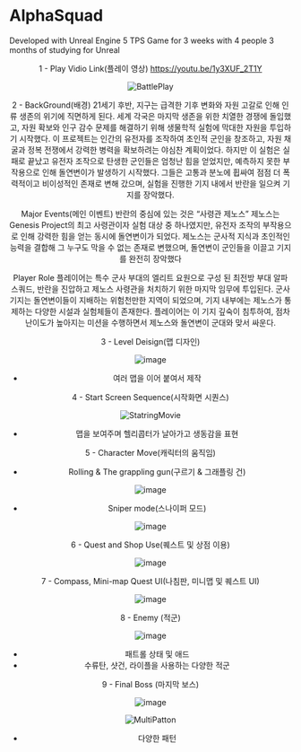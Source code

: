 # AlphaSquad

Developed with Unreal Engine 5 TPS Game for 3 weeks with 4 people
3 months of studying for Unreal
<div align="center">
  
1 - Play Vidio Link(플레이 영상)
https://youtu.be/1y3XUF_2T1Y

![BattlePlay](https://github.com/user-attachments/assets/20e83fb6-3029-4294-819e-ca4074918626)


2 - BackGround(배경)
21세기 후반, 지구는 급격한 기후 변화와 자원 고갈로 인해 인류 생존의 위기에 직면하게 된다. 세계 각국은 마지막 생존을 위한 치열한 경쟁에 돌입했고, 자원 확보와 인구 감수 문제를 해결하기 위해 생물학적 실험에 막대한 자원을 투입하기 시작했다. 이 프로젝트는 인간의 유전자를 조작하여 초인적 군인을 창조하고, 자원 채굴과 정복 전쟁에서 강력한 병력을 확보하려는 야심찬 계획이었다.
하지만 이 실험은 실패로 끝났고 유전자 조작으로 탄생한 군인들은 엄청난 힘을 얻었지만, 예측하지 못한 부작용으로 인해 돌연변이가 발생하기 시작했다. 그들은 고통과 분노에 휩싸여 점점 더 폭력적이고 비이성적인 존재로 변해 갔으며, 실험을 진행한 기지 내에서 반란을 일으켜 기지를 장악했다.

Major Events(메인 이벤트)
반란의 중심에 있는 것은 “사령관 제노스” 제노스는 Genesis Project의 최고 사령관이자 실험 대상 중 하나였지만, 유전자 조작의 부작용으로 인해 강력한 힘을 얻는 동시에 돌연변이가 되었다. 제노스는 군사적 지식과 초인적인 능력을 결합해 그 누구도 막을 수 없는 존재로 변했으며, 돌연변이 군인들을 이끌고 기지를 완전히 장악했다

Player Role
플레이어는 특수 군사 부대의 엘리트 요원으로 구성 된 최전방 부대 알파 스쿼드, 반란을 진압하고 제노스 사령관을 처치하기 위한 마지막 임무에 투입된다. 군사 기지는 돌연변이들이 지배하는 위험천만한 지역이 되었으며, 기지 내부에는 제노스가 통제하는 다양한 시설과 실험체들이 존재한다. 플레이어는 이 기지 깊숙이 침투하여, 점차 난이도가 높아지는 미션을 수행하면서 제노스와 돌연변이 군대와 맞서 싸운다.

3 - Level Deisign(맵 디자인)
   
![image](https://github.com/user-attachments/assets/ddf1abcc-32c2-400e-94b7-bf7d98ab7c4e)
- 여러 맵을 이어 붙여서 제작

4 - Start Screen Sequence(시작화면 시퀀스)
   
![StatringMovie](https://github.com/user-attachments/assets/6330a11d-d81e-47f1-a90b-229aee2cd0e8)
- 맵을 보여주며 헬리콥터가 날아가고 생동감을 표현

5 - Character Move(캐릭터의 움직임)
- Rolling & The grappling gun(구르기 & 그래플링 건)

![image](https://github.com/user-attachments/assets/8063e17c-2d3d-4da5-a19f-69d5052dc84e)


- Sniper mode(스나이퍼 모드)

![image](https://github.com/user-attachments/assets/775cdbf8-ad88-4ab3-b058-d2893b5b2b68)


6 - Quest and Shop Use(퀘스트 및 상점 이용)
   
![image](https://github.com/user-attachments/assets/fe643689-a1ba-4c6a-8224-61e7cf2a9c05)

7 - Compass, Mini-map Quest UI(나침판, 미니맵 및 퀘스트 UI)
   
![image](https://github.com/user-attachments/assets/386d8e57-d118-4961-aeba-f94fbf14072e)

8 - Enemy (적군)
    
![image](https://github.com/user-attachments/assets/9ae083f0-5865-4f0e-9f42-70ce312b414a)
- 패트롤 상태 및 애드
- 수류탄, 샷건, 라이플을 사용하는 다양한 적군

9 - Final Boss (마지막 보스)
   
![image](https://github.com/user-attachments/assets/45f23c07-5ada-4b52-aa84-f20f11990f39)

![MultiPatton](https://github.com/user-attachments/assets/03bbed63-f306-443d-8d67-83a7b04c2502)
- 다양한 패턴

</div>
